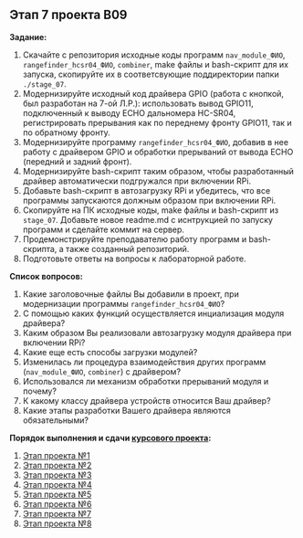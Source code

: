 ## Этап 7 проекта В09

__Задание:__  
1. Скачайте с репозитория исходные коды программ `nav_module_ФИО`, `rangefinder_hcsr04_ФИО`, `combiner`, make файлы и bash-скрипт для их запуска, скопируйте их в соответсвующие поддиректории папки `./stage_07`.
2. Модернизируйте исходный код драйвера GPIO (работа с кнопкой, был разработан на 7-ой Л.Р.): использовать вывод GPIO11, подключенный к выводу ECHO дальномера HC-SR04, регистрировать прерывания как по переднему фронту GPIO11, так и по обратному фронту.
3. Модернизируйте программу `rangefinder_hcsr04_ФИО`, добавив в нее работу с драйвером GPIO и обработки прерываний от вывода ECHO (передний и задний фронт). 
4. Модернизируйте bash-скрипт таким образом, чтобы разработанный драйвер автоматически подгружался при включении RPi.
5. Добавьте bash-скрипт в автозагрузку RPi и убедитесь, что все программы запускаются должным образом при включении RPi.
6. Скопируйте на ПК исходные коды, make файлы и bash-скрипт из `stage_07`. Добавьте новое readme.md с иснтрукцией по запуску программ и сделайте коммит на сервер.
7. Продемонстрируйте преподавателю работу программ и bash-скрипта, а также созданный репозиторий. 
8. Подготовьте ответы на вопросы к лабораторной работе.

__Список вопросов:__  
1. Какие заголовочные файлы Вы добавили в проект, при модернизации программы `rangefinder_hcsr04_ФИО`?
2. С помощью каких функций осуществляется инциализация модуля драйвера?
3. Каким образом Вы реализовали автозагрузку модуля драйвера при включении RPi?
4. Какие еще есть способы загрузки модулей?
5. Изменилась ли процедура взаимодействия других программ (`nav_module_ФИО`, `combiner`) с драйвером?
6. Использовался ли механизм обработки прерываний модуля и почему?
7. К какому классу драйвера устройств относится Ваш драйвер?
8. Какие этапы разработки Вашего драйвера являются обязательными?


__Порядок выполнения и сдачи [курсового проекта](var_09_task.md):__
1. [Этап проекта №1](var_09_stage_01.md)
2. [Этап проекта №2](var_09_stage_02.md)
3. [Этап проекта №3](var_09_stage_03.md)
4. [Этап проекта №4](var_09_stage_04.md)
5. [Этап проекта №5](var_09_stage_05.md)
6. [Этап проекта №6](var_09_stage_06.md)
7. [Этап проекта №7](var_09_stage_07.md)
8. [Этап проекта №8](var_09_stage_08.md)

